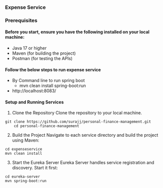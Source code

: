 ### Expense Service
### Prerequisites
#### Before you start, ensure you have the following installed on your local machine:
- Java 17 or higher
- Maven (for building the project)
- Postman (for testing the APIs)

####  Follow the below steps to run expense service
- By Command line to run spring boot
  - mvn clean install spring-boot:run
- http://localhost:8083/


#### Setup and Running Services
1. Clone the Repository
   Clone the repository to your local machine.

```
git clone https://github.com/surajj/personal-finance-management.git
    cd personal-finance-management
```
2. Build the Project
   Navigate to each service directory and build the project using Maven:

```
cd expenseservice
mvn clean install
```

3. Start the Eureka Server
   Eureka Server handles service registration and discovery. Start it first:

```
cd eureka-server
mvn spring-boot:run
```
